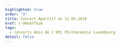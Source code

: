 ```yaml
---
highlighted: true
order: "3"
title: Concert Apéritif du 12.05.2019
href: t-9MnAYfkzA
tags:
  - concerts Amis de l'OPL Philharmonie Luxembourg
detail: false
---
```

